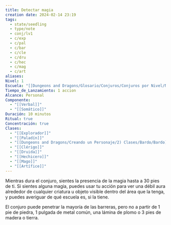 ```yaml
---
title: Detectar magia
creation date: 2024-02-14 23:19
tags:
  - state/seedling
  - type/note
  - conj/lv1
  - c/exp
  - c/pal
  - c/bar
  - c/cle
  - c/dru
  - c/hec
  - c/mag
  - c/art
aliases: 
Nivel: 1
Escuela: "[[Dungeons and Dragons/Glosario/Conjuros/Conjuros por Nivel/Nivel 4/Adivinación|Adivinación]]"
Tiempo_de_Lanzamiento: 1 accion
Alcance: Personal
Componente:
  - "[[Verbal]]"
  - "[[Somático]]"
Duración: 10 minutos
Ritual: true
Concentración: true
Clases:
  - "[[Explorador]]"
  - "[[Paladín]]"
  - "[[Dungeons and Dragons/Creando un Personaje/2) Clases/Bardo/Bardo]]"
  - "[[Clérigo]]"
  - "[[Druida]]"
  - "[[Hechicero]]"
  - "[[Mago]]"
  - "[[Artífice]]"
---
```

Mientras dura el conjuro, sientes la presencia de la magia hasta a 30 pies de ti. Si sientes alguna magia, puedes usar tu acción para ver una débil aura alrededor de cualquier criatura u objeto visible dentro del área que la tenga, y puedes averiguar de qué escuela es, si la tiene.

El conjuro puede penetrar la mayoría de las barreras, pero no a partir de 1 pie de piedra, 1 pulgada de metal común, una lámina de plomo o 3 pies de madera o tierra.